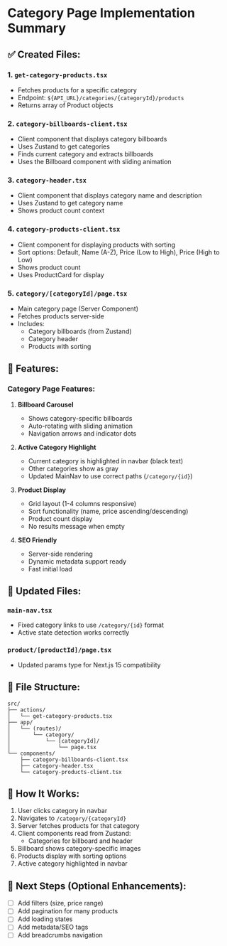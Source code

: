 # Category Page Implementation Summary

## ✅ Created Files:

### 1. **`get-category-products.tsx`**
- Fetches products for a specific category
- Endpoint: `${API_URL}/categories/{categoryId}/products`
- Returns array of Product objects

### 2. **`category-billboards-client.tsx`**
- Client component that displays category billboards
- Uses Zustand to get categories
- Finds current category and extracts billboards
- Uses the Billboard component with sliding animation

### 3. **`category-header.tsx`**
- Client component that displays category name and description
- Uses Zustand to get category name
- Shows product count context

### 4. **`category-products-client.tsx`**
- Client component for displaying products with sorting
- Sort options: Default, Name (A-Z), Price (Low to High), Price (High to Low)
- Shows product count
- Uses ProductCard for display

### 5. **`category/[categoryId]/page.tsx`**
- Main category page (Server Component)
- Fetches products server-side
- Includes:
  - Category billboards (from Zustand)
  - Category header
  - Products with sorting

## 🎨 Features:

### Category Page Features:
1. **Billboard Carousel**
   - Shows category-specific billboards
   - Auto-rotating with sliding animation
   - Navigation arrows and indicator dots

2. **Active Category Highlight**
   - Current category is highlighted in navbar (black text)
   - Other categories show as gray
   - Updated MainNav to use correct paths (`/category/{id}`)

3. **Product Display**
   - Grid layout (1-4 columns responsive)
   - Sort functionality (name, price ascending/descending)
   - Product count display
   - No results message when empty

4. **SEO Friendly**
   - Server-side rendering
   - Dynamic metadata support ready
   - Fast initial load

## 🔄 Updated Files:

### **`main-nav.tsx`**
- Fixed category links to use `/category/{id}` format
- Active state detection works correctly

### **`product/[productId]/page.tsx`**
- Updated params type for Next.js 15 compatibility

## 📂 File Structure:
```
src/
├── actions/
│   └── get-category-products.tsx
├── app/
│   └── (routes)/
│       └── category/
│           └── [categoryId]/
│               └── page.tsx
└── components/
    ├── category-billboards-client.tsx
    ├── category-header.tsx
    └── category-products-client.tsx
```

## 🚀 How It Works:

1. User clicks category in navbar
2. Navigates to `/category/{categoryId}`
3. Server fetches products for that category
4. Client components read from Zustand:
   - Categories for billboard and header
5. Billboard shows category-specific images
6. Products display with sorting options
7. Active category highlighted in navbar

## 🎯 Next Steps (Optional Enhancements):

- [ ] Add filters (size, price range)
- [ ] Add pagination for many products
- [ ] Add loading states
- [ ] Add metadata/SEO tags
- [ ] Add breadcrumbs navigation
